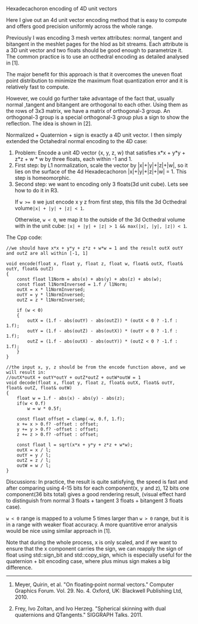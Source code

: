  Hexadecachoron encoding of 4D unit vectors


Here I give out an 4d unit vector encoding method that is easy to compute and offers good precision uniformly across the whole range.

Previously I was encoding 3 mesh vertex attributes: normal, tangent and bitangent in the meshlet pages for the hlod as bit streams. Each attribute is a 3D unit vector and two floats should be good enough to parametrize it. The common practice is to use an octhedral encoding as detailed analysed in [1]. 

The major benefit for this approach is that it overcomes the uneven float point distribution to minimize the maximum float quantization error and it is relatively fast to compute. 

However, we could go further take advantage of the fact that, usually normal ,tangent and bitangent are orthogonal to each other. Using them as the rows of 3x3 matrix, we have a matrix of orthogonal-3 group. An orthogonal-3 group is a special orthogonal-3 group plus a sign to show the reflection. The idea is shown in [2]. 

Normalized + Quaternion + sign is exactly a 4D unit vector. I then simply extended the Octahedral normal encoding to the 4D case: 

<ol>
<li>
Problem:
Encode a unit 4D vector {x, y, z, w} that satisfies x*x + y*y + z*z + w * w by three floats, each within -1 and 1.

</li>

<li> 
First step: by L1 normalization, scale the vector by |x|+|y|+|z|+|w|, so it lies on the surface of the 4d Hexadecachoron |x|+|y|+|z|+|w| = 1. This step is homeomorphic.
</li>

<li>
Second step: we want to encoding only 3 floats(3d unit cube). Lets see how to do it in R3. 

If `w >= 0` we just encode x y z from first step, this fills the 3d Octhedral volume`|x| + |y| + |z| < 1`.

Otherwise, `w < 0`, we map it to the outside of the 3d Octhedral volume with in the unit cube:  `|x| + |y| + |z| > 1 && max(|x|, |y|, |z|) < 1`.
</li>

</ol>

The Cpp code:

```
//we should have x*x + y*y + z*z + w*w = 1 and the result outX outY and outZ are all within [-1, 1]

void encode(float x, float y, float z, float w, float& outX, float& outY, float& outZ)
{
    const float l1Norm = abs(x) + abs(y) + abs(z) + abs(w);
    const float l1NormInversed = 1.f / l1Norm;
    outX = x * l1NormInversed;
    outY = y * l1NormInversed;
    outZ = z * l1NormInversed;

    if (w < 0)
    {
        outX = (1.f - abs(outY) - abs(outZ)) * (outX < 0 ? -1.f : 1.f);
        outY = (1.f - abs(outZ) - abs(outX)) * (outY < 0 ? -1.f : 1.f);
        outZ = (1.f - abs(outX) - abs(outY)) * (outZ < 0 ? -1.f : 1.f);
    }
}

//the input x, y, z should be from the encode function above, and we will result in:
//outX*outX + outY*outY + outZ*outZ + outW*outW = 1
void decode(float x, float y, float z, float& outX, float& outY, float& outZ, float& outW)
{
    float w = 1.f - abs(x) - abs(y) - abs(z);
    if(w < 0.f)
        w = w * 0.5f;
    
    const float offset = clamp(-w, 0.f, 1.f);
    x += x > 0.f? -offset : offset;
    y += y > 0.f? -offset : offset;
    z += z > 0.f? -offset : offset;

    const float l = sqrt(x*x + y*y + z*z + w*w);
    outX = x / l;
    outY = y / l;
    outZ = z / l;
    outW = w / l; 
}

```

Discussions:
In practice, the result is quite satisfying, the speed is fast and after comparing using 4-15 bits for each component(x, y and z), 12 bits one component(36 bits total) gives a good rendering result, (visual effect hard to distinguish from normal 3 floats + tangent 3 floats + bitangent 3 floats case).


 `w < 0` range is mapped to a volume 5 times larger than `w > 0` range, but it is in a range with weaker float accuracy. A more quantitive error analysis would be nice using similar approach in [1].

 Note that during the whole process, x is only scaled, and if we want to ensure that the x component carries the sign, we can reapply the sign of float using std::sign_bit and std::copy_sign, which is especially useful for the quaternion + bit encoding case, where plus minus sign makes a big difference. 


---
1. Meyer, Quirin, et al. "On floating‐point normal vectors." Computer Graphics Forum. Vol. 29. No. 4. Oxford, UK: Blackwell Publishing Ltd, 2010.

2. Frey, Ivo Zoltan, and Ivo Herzeg. "Spherical skinning with dual quaternions and QTangents." SIGGRAPH Talks. 2011.
